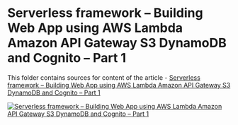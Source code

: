 # Serverless framework – Building Web App using AWS Lambda Amazon API Gateway S3 DynamoDB and Cognito – Part 1

This folder contains sources for content of the article - [Serverless framework – Building Web App using AWS Lambda Amazon API Gateway S3 DynamoDB and Cognito – Part 1](https://hands-on.cloud/serverless-framework-building-web-app-using-aws-lambda-amazon-api-gateway-s3-dynamodb-and-cognito-part-1/)

[![Serverless framework – Building Web App using AWS Lambda Amazon API Gateway S3 DynamoDB and Cognito – Part 1](https://hands-on.cloud/serverless-framework-building-web-app-using-aws-lambda-amazon-api-gateway-s3-dynamodb-and-cognito-part-1/Serverless-framework-Building-Web-App-using-AWS-Lambda-Amazon-API-Gateway-S3-DynamoDB-and-Cognito.png)](https://hands-on.cloud/serverless-framework-building-web-app-using-aws-lambda-amazon-api-gateway-s3-dynamodb-and-cognito-part-1/)
